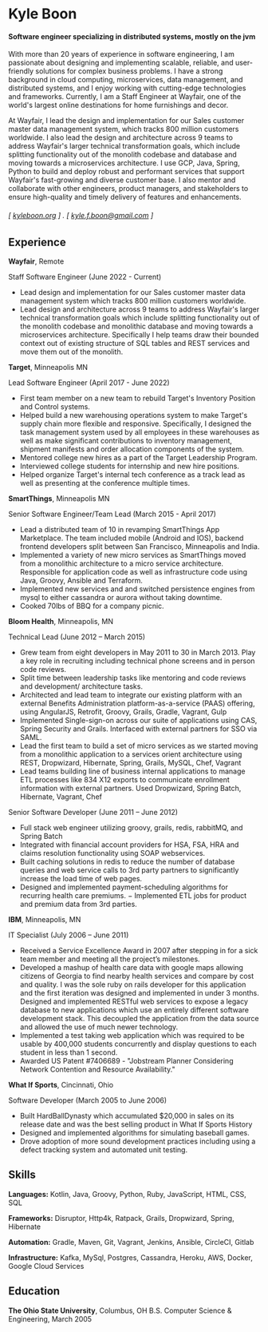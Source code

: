 Kyle Boon
======

#### Software engineer specializing in distributed systems, mostly on the jvm

With more than 20 years of experience in software engineering, I am passionate about designing and implementing scalable, reliable, and user-friendly solutions for complex business problems. I have a strong background in cloud computing, microservices, data management, and distributed systems, and I enjoy working with cutting-edge technologies and frameworks. Currently, I am a Staff Engineer at Wayfair, one of the world's largest online destinations for home furnishings and decor.

At Wayfair, I lead the design and implementation for our Sales customer master data management system, which tracks 800 million customers worldwide. I also lead the design and architecture across 9 teams to address Wayfair's larger technical transformation goals, which include splitting functionality out of the monolith codebase and database and moving towards a microservices architecture. I use GCP, Java, Spring, Python to build and deploy robust and performant services that support Wayfair's fast-growing and diverse customer base. I also mentor and collaborate with other engineers, product managers, and stakeholders to ensure high-quality and timely delivery of features and enhancements.

###### [ [kyleboon.org](http://kyleboon.org) ] . [ kyle.f.boon@gmail.com ] 

Experience
---------
**Wayfair**, Remote

Staff Software Engineer (June 2022 - Current)

- Lead design and implementation for our Sales customer master data management system which tracks 800 million customers worldwide.
- Lead design and architecture across 9 teams to address Wayfair's larger technical transformation goals which include splitting functionality out of the monolith codebase and monolithic database and moving towards a microservices architecture. Specifically I help teams draw their bounded context out of existing structure of SQL tables and REST services and move them out of the monolith.


**Target**, Minneapolis MN

Lead Software Engineer (April 2017 - June 2022)

- First team member on a new team to rebuild Target's Inventory Position and Control systems. 
- Helped build a new warehousing operations system to make Target's supply chain more flexible and responsive. Specifically, I designed the task management system used by all employees in these warehouses as well as make significant contributions to inventory management, shipment manifests and order allocation components of the system.
- Mentored college new hires as a part of the Target Leadership Program.
- Interviewed college students for internship and new hire positions.
- Helped organize Target's internal tech conference as a track lead as well as presenting at the conference multiple times.

**SmartThings**, Minneapolis MN

Senior Software Engineer/Team Lead (March 2015 - April 2017)

- Lead a distributed team of 10 in revamping SmartThings App Marketplace. The team included mobile (Android and IOS), backend frontend developers split between San Francisco, Minneapolis and India.
- Implemented a variety of new micro services as SmartThings moved from a monolithic architecture to a micro service architecture. Responsible for application code as well as infrastructure code using Java, Groovy, Ansible and Terraform.
- Implemented new services and and switched persistence engines from mysql to either cassandra or aurora without taking downtime.
- Cooked 70lbs of BBQ for a company picnic.

**Bloom Health**, Minneapolis, MN

Technical Lead (June 2012 – March 2015)

- Grew team from eight developers in May 2011 to 30 in March 2013. Play a key role in recruiting including technical phone screens and in person code reviews.
- Split time between leadership tasks like mentoring and code reviews and development/ architecture tasks.
- Architected and lead team to integrate our existing platform with an external Benefits Administration platform-as-a-service (PAAS) offering, using AngularJS, Retrofit, Groovy, Grails, Gradle, Vagrant, Gulp
- Implemented Single-sign-on across our suite of applications using CAS, Spring Security and Grails. Interfaced with external partners for SSO via SAML.
- Lead the first team to build a set of micro services as we started moving from a monolithic application to a services orient architecture using REST, Dropwizard, Hibernate, Spring, Grails, MySQL, Chef, Vagrant
- Lead teams building line of business internal applications to manage ETL processes like 834 X12 exports to communicate enrollment information with external partners. Used Dropwizard, Spring Batch, Hibernate, Vagrant, Chef

Senior Software Developer (June 2011 – June 2012)

- Full stack web engineer utilizing groovy, grails, redis, rabbitMQ, and Spring Batch
- Integrated with financial account providers for HSA, FSA, HRA and claims resolution functionality using SOAP webservices.
- Built caching solutions in redis to reduce the number of database queries and web service calls to 3rd party partners to significantly increase the load time of web pages.
- Designed and implemented payment-scheduling algorithms for recurring health care premiums.
− Implemented ETL jobs for product and premium data from 3rd parties.

**IBM**, Minneapolis, MN

IT Specialist (July 2006 – June 2011)

- Received a Service Excellence Award in 2007 after stepping in for a sick team member and meeting all the project’s milestones.
- Developed a mashup of health care data with google maps allowing citizens of Georgia to find nearby health services and compare by cost and quality. I was the sole ruby on rails developer for this application and the first iteration was designed and implemented in under 3 months. Designed and implemented RESTful web services to expose a legacy database to new applications which use an entirely different software development stack. This decoupled the application from the data source and allowed the use of much newer technology.
- Implemented a test taking web application which was required to be usable by 400,000 students concurrently and display questions to each student in less than 1 second.
- Awarded US Patent #7406689 - "Jobstream Planner Considering Network Contention and Resource Availability."

**What If Sports**, Cincinnati, Ohio

Software Developer (March 2005 to June 2006)

- Built HardBallDynasty which accumulated $20,000 in sales on its release date and was the best selling product in What If Sports History
- Designed and implemented algorithms for simulating baseball games.
- Drove adoption of more sound development practices including using a defect tracking system and automated unit testing.

Skills
------
**Languages:** Kotlin, Java, Groovy, Python, Ruby, JavaScript, HTML, CSS, SQL 

**Frameworks:** Disruptor, Http4k, Ratpack, Grails, Dropwizard, Spring, Hibernate

**Automation:** Gradle, Maven, Git, Vagrant, Jenkins, Ansible, CircleCI, Gitlab 

**Infrastructure:** Kafka, MySql, Postgres, Cassandra, Heroku, AWS, Docker, Google Cloud Services

Education
---------
**The Ohio State University**, Columbus, OH
B.S. Computer Science & Engineering, March 2005
